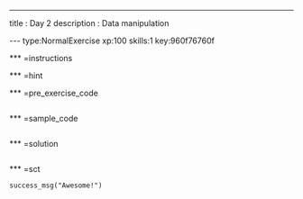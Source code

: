 ---
title       : Day 2
description : Data manipulation
  
--- type:NormalExercise xp:100 skills:1 key:960f76760f


*** =instructions


*** =hint


*** =pre_exercise_code
```{r}

```

*** =sample_code
```{r}

```

*** =solution
```{r}

```

*** =sct
```{r}
success_msg("Awesome!")
```